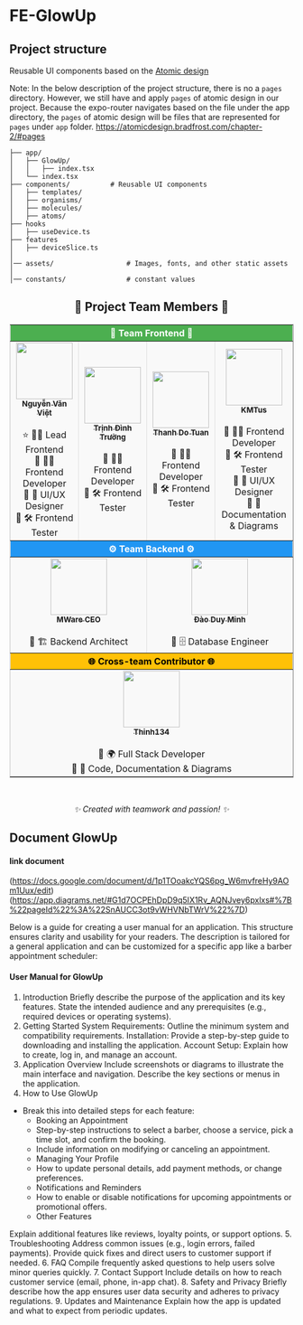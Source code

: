 # FE-GlowUp

## Project structure

Reusable UI components based on the [Atomic design](https://atomicdesign.bradfrost.com/chapter-2/)

Note: In the below description of the project structure, there is no a `pages` directory. However, we still have and apply `pages` of atomic design in our project.
Because the expo-router navigates based on the file under the app directory, the `pages` of atomic design will be files that are represented for `pages` under `app` folder.
 https://atomicdesign.bradfrost.com/chapter-2/#pages

```
├── app/
│   ├── GlowUp/   
│   │   ├── index.tsx
│   └── index.tsx
├── components/          # Reusable UI components  
│   ├── templates/   
│   ├── organisms/   
│   ├── molecules/   
│   ├── atoms/   
├── hooks
│   ├── useDevice.ts
├── features
│   ├── deviceSlice.ts
│
│── assets/                  # Images, fonts, and other static assets
│
│── constants/               # constant values
```

<div align="center">
  <h2>🌟 <b>Project Team Members</b> 🌟</h2>
  <table border="1" cellspacing="0" cellpadding="5" style="border-collapse: collapse; border-color: #ddd; background-color: #f9f9f9;">
    <thead>
      <tr style="background-color: #4CAF50; color: white;">
        <th colspan="4">🎨 <b>Team Frontend</b> 🎨</th>
      </tr>
    </thead>
    <tbody>
      <tr>
        <td align="center"><a href="https://github.com/NguyenVanViet2004"><img src="https://avatars.githubusercontent.com/u/132866307?v=4" width="100px;" alt=""/><br /><sub><b>Nguyễn Văn Việt</b></sub></a><br /><br />
          ⭐ 🧑‍💼 Lead Frontend<br />
          🔹 👨‍💻 Frontend Developer<br />
          🔹 🎨 UI/UX Designer<br />
          🔹 🛠️ Frontend Tester
        </td>
        <td align="center"><a href="https://github.com/truongtdph40209"><img src="https://avatars.githubusercontent.com/u/149360446?v=4" width="100px;" alt=""/><br /><sub><b>Trịnh Đình Trường</b></sub></a><br /><br />
          🔹 👨‍💻 Frontend Developer<br />
          🔹 🛠️ Frontend Tester
        </td>
        <td align="center"><a href="https://github.com/thanhdo29"><img src="https://avatars.githubusercontent.com/u/133109642?v=4" width="100px;" alt=""/><br /><sub><b>Thanh Do Tuan</b></sub></a><br /><br />
          🔹 👨‍💻 Frontend Developer<br />
          🔹 🛠️ Frontend Tester
        </td>
        <td align="center"><a href="https://github.com/KMTus"><img src="https://avatars.githubusercontent.com/u/130027866?v=4" width="100px;" alt=""/><br /><sub><b>KMTus</b></sub></a><br /><br />
          🔹 👨‍💻 Frontend Developer<br />
          🔹 🛠️ Frontend Tester<br />
          🔹 🎨 UI/UX Designer<br />
          🔹 📑 Documentation & Diagrams
        </td>
      </tr>
    </tbody>
    <thead>
      <tr style="background-color: #2196F3; color: white;">
        <th colspan="4">⚙️ <b>Team Backend</b> ⚙️</th>
      </tr>
    </thead>
    <tbody>
      <tr>
        <td align="center" colspan="2"><a href="https://github.com/mwarevn"><img src="https://avatars.githubusercontent.com/u/124526287?v=4" width="100px;" alt=""/><br /><sub><b>MWare CEO</b></sub></a><br /><br />
          🔹 🏗️ Backend Architect
        </td>
        <td align="center" colspan="2"><a href="https://github.com/Minhdd15112003"><img src="https://avatars.githubusercontent.com/u/139239663?v=4" width="100px;" alt=""/><br /><sub><b>Đào Duy Minh</b></sub></a><br /><br />
          🔹 🗄️ Database Engineer
        </td>
      </tr>
    </tbody>
    <thead>
      <tr style="background-color: #FFC107; color: black;">
        <th colspan="4">🌐 <b>Cross-team Contributor</b> 🌐</th>
      </tr>
    </thead>
    <tbody>
      <tr>
        <td colspan="4" align="center"><a href="https://github.com/Thinh134"><img src="https://avatars.githubusercontent.com/u/118526340?v=4" width="100px;" alt=""/><br /><sub><b>Thinh134</b></sub></a><br /><br />
          🔹 🌍 Full Stack Developer<br />
          🔹 📑 Code, Documentation & Diagrams
        </td>
      </tr>
    </tbody>
  </table>
  <br />
  <p><i>✨ Created with teamwork and passion! ✨</i></p>
</div>

## Document GlowUp

#### link document
(https://docs.google.com/document/d/1p1TOoakcYQS6pg_W6mvfreHy9AOm1Uux/edit)
(https://app.diagrams.net/#G1d7OCPEhDpD9q5IX1Rv_AQNJvey6pxlxs#%7B%22pageId%22%3A%22SnAUCC3ot9vWHVNbTWrV%22%7D)

Below is a guide for creating a user manual for an application. This structure ensures clarity and usability for your readers. The description is tailored for a general application and can be customized for a specific app like a barber appointment scheduler:

#### User Manual for GlowUp
1. Introduction
Briefly describe the purpose of the application and its key features.
State the intended audience and any prerequisites (e.g., required devices or operating systems).
2. Getting Started
System Requirements: Outline the minimum system and compatibility requirements.
Installation: Provide a step-by-step guide to downloading and installing the application.
Account Setup: Explain how to create, log in, and manage an account.
3. Application Overview
Include screenshots or diagrams to illustrate the main interface and navigation.
Describe the key sections or menus in the application.
4. How to Use GlowUp
 * Break this into detailed steps for each feature:
   - Booking an Appointment
   - Step-by-step instructions to select a barber, choose a service, pick a time slot, and confirm the booking.
   - Include information on modifying or canceling an appointment.
   - Managing Your Profile
   - How to update personal details, add payment methods, or change preferences.
   - Notifications and Reminders
   - How to enable or disable notifications for upcoming appointments or promotional offers.
   - Other Features

Explain additional features like reviews, loyalty points, or support options.
5. Troubleshooting
Address common issues (e.g., login errors, failed payments).
Provide quick fixes and direct users to customer support if needed.
6. FAQ
Compile frequently asked questions to help users solve minor queries quickly.
7. Contact Support
Include details on how to reach customer service (email, phone, in-app chat).
8. Safety and Privacy
Briefly describe how the app ensures user data security and adheres to privacy regulations.
9. Updates and Maintenance
Explain how the app is updated and what to expect from periodic updates.
